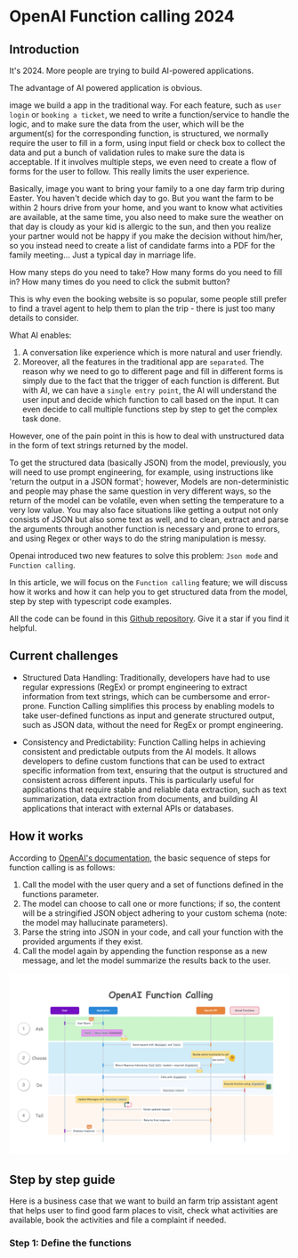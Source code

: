 # OpenAI Function calling 2024

## Introduction

It's 2024. More people are trying to build AI-powered applications.

The advantage of AI powered application is obvious.

image we build a app in the traditional way. For each feature, such as `user login` or `booking a ticket`, we need to write a function/service to handle the logic, and to make sure the data from the user, which will be the argument(s) for the corresponding function, is structured, we normally require the user to fill in a form, using input field or check box to collect the data and put a bunch of validation rules to make sure the data is acceptable. If it involves multiple steps, we even need to create a flow of forms for the user to follow. This really limits the user experience.

Basically, image you want to bring your family to a one day farm trip during Easter. You haven't decide which day to go. But you want the farm to be within 2 hours drive from your home, and you want to know what activities are available, at the same time, you also need to make sure the weather on that day is cloudy as your kid is allergic to the sun, and then you realize your partner would not be happy if you make the decision without him/her, so you instead need to create a list of candidate farms into a PDF for the family meeting... Just a typical day in marriage life.

How many steps do you need to take? How many forms do you need to fill in? How many times do you need to click the submit button?

This is why even the booking website is so popular, some people still prefer to find a travel agent to help them to plan the trip - there is just too many details to consider.

What AI enables:

1. A conversation like experience which is more natural and user friendly.
2. Moreover, all the features in the traditional app are `separated`. The reason why we need to go to different page and fill in different forms is simply due to the fact that the trigger of each function is different. But with AI, we can have a `single entry point`, the AI will understand the user input and decide which function to call based on the input. It can even decide to call multiple functions step by step to get the complex task done.

However, one of the pain point in this is how to deal with unstructured data in the form of text strings returned by the model.

To get the structured data (basically JSON) from the model, previously, you will need to use prompt engineering, for example, using instructions like 'return the output in a JSON format'; however, Models are non-deterministic and people may phase the same question in very different ways, so the return of the model can be volatile, even when setting the temperature to a very low value. You may also face situations like getting a output not only consists of JSON but also some text as well, and to clean, extract and parse the arguments through another function is necessary and prone to errors, and using Regex or other ways to do the string manipulation is messy.

Openai introduced two new features to solve this problem: `Json mode` and `Function calling`.

In this article, we will focus on the `Function calling` feature; we will discuss how it works and how it can help you to get structured data from the model, step by step with typescript code examples.

All the code can be found in this [Github repository](https://github.com/bianbianzhu/openai-function-calling). Give it a star if you find it helpful.

## Current challenges

- Structured Data Handling: Traditionally, developers have had to use regular expressions (RegEx) or prompt engineering to extract information from text strings, which can be cumbersome and error-prone. Function Calling simplifies this process by enabling models to take user-defined functions as input and generate structured output, such as JSON data, without the need for RegEx or prompt engineering.

- Consistency and Predictability: Function Calling helps in achieving consistent and predictable outputs from the AI models. It allows developers to define custom functions that can be used to extract specific information from text, ensuring that the output is structured and consistent across different inputs. This is particularly useful for applications that require stable and reliable data extraction, such as text summarization, data extraction from documents, and building AI applications that interact with external APIs or databases.

## How it works

According to [OpenAI's documentation](https://platform.openai.com/docs/guides/function-calling), the basic sequence of steps for function calling is as follows:

1. Call the model with the user query and a set of functions defined in the functions parameter.
1. The model can choose to call one or more functions; if so, the content will be a stringified JSON object adhering to your custom schema (note: the model may hallucinate parameters).
1. Parse the string into JSON in your code, and call your function with the provided arguments if they exist.
1. Call the model again by appending the function response as a new message, and let the model summarize the results back to the user.

<img src="./images/openai-fc-preview.jpg">

## Step by step guide

Here is a business case that we want to build an farm trip assistant agent that helps user to find good farm places to visit, check what activities are available, book the activities and file a complaint if needed.

### Step 1: Define the functions
